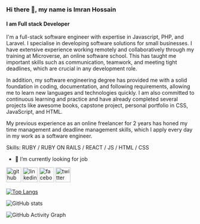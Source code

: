 ### Hi there 👋, my name is Imran Hossain
#### I am Full stack Developer
 I'm a full-stack software engineer with expertise in Javascript, PHP, and Laravel. I specialise in developing software solutions for small businesses.
 I have extensive experience working remotely and collaboratively through my training at Microverse, an online software school. This has taught me important skills such as communication, teamwork, and meeting tight deadlines, which are crucial in any development role.

In addition, my software engineering degree has provided me with a solid foundation in coding, documentation, and following requirements, allowing me to learn new languages and technologies quickly. I am also committed to continuous learning and practice and have already completed several projects like awesome books, capstone project, personal portfolio in CSS, JavaScript, and HTML.

My previous experience as an online freelancer for 2 years has honed my time management and deadline management skills, which I apply every day in my work as a software engineer.


Skills: RUBY / RUBY ON RAILS / REACT / JS / HTML / CSS

- 🔭 I’m currently looking for job


[<img src='https://cdn.jsdelivr.net/npm/simple-icons@3.0.1/icons/github.svg' alt='github' height='40' color='blue'>](https://github.com/imranhossainemi)  [<img src='https://cdn.jsdelivr.net/npm/simple-icons@3.0.1/icons/linkedin.svg' alt='linkedin' height='40'>](https://www.linkedin.com/in/imran-hossain-a8686b20a/)  [<img src='https://cdn.jsdelivr.net/npm/simple-icons@3.0.1/icons/facebook.svg' alt='facebook' height='40'>](https://www.facebook.com/WebDevImranHossain)  [<img src='https://cdn.jsdelivr.net/npm/simple-icons@3.0.1/icons/twitter.svg' alt='twitter' height='40'>](https://twitter.com/@DevImranHossain)  



[![Top Langs](https://github-readme-stats.vercel.app/api/top-langs/?username=imranhossainemi)](https://github.com/anuraghazra/github-readme-stats)

![GitHub stats](https://github-readme-stats.vercel.app/api?username=imranhossainemi&show_icons=true&count_private=true)  

![GitHub Activity Graph](https://activity-graph.herokuapp.com/graph?username=imranhossainemi)  

